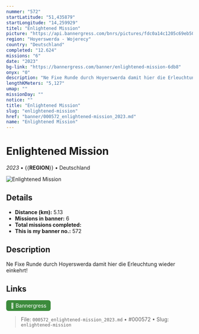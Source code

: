 ```yaml
---
nummer: "572"
startLatitude: "51,435879"
startLongitude: "14,259929"
titel: "Enlightened Mission"
picture: "https://api.bannergress.com/bnrs/pictures/fdc0a14c1205c69eb50b5f9b8bfa4371"
region: "Hoyerswerda - Wojerecy"
country: "Deutschland"
completed: "12.624"
missions: "6"
date: "2023"
bg-link: "https://bannergress.com/banner/enlightened-mission-6db8"
onyx: "0"
description: "Ne Fixe Runde durch Hoyerswerda damit hier die Erleuchtung wieder einkehrt!"
lengthKMeters: "5,127"
umap: ""
missionDay: ""
notice: ""
title: "Enlightened Mission"
slug: "enlightened-mission"
href: "banner/000572_enlightened-mission_2023.md"
name: "Enlightened Mission"
---
```

# Enlightened Mission

*2023* • {{__REGION__}} • Deutschland

![Enlightened Mission](https://api.bannergress.com/bnrs/pictures/fdc0a14c1205c69eb50b5f9b8bfa4371)



## Details
- **Distance (km):** 5.13
- **Missions in banner:** 6
- **Total missions completed:** 
- **This is my banner no.:** 572



## Description
Ne Fixe Runde durch Hoyerswerda damit hier die Erleuchtung wieder einkehrt!



## Links
<a href="https://bannergress.com/banner/enlightened-mission-6db8" target="_blank" style="display:inline-block;margin-right:8px;padding:6px 12px;background:#3c8b3c;color:#fff;text-decoration:none;border-radius:6px;">🔗 Bannergress</a>



> File: `000572_enlightened-mission_2023.md` • #000572 • Slug: `enlightened-mission`
